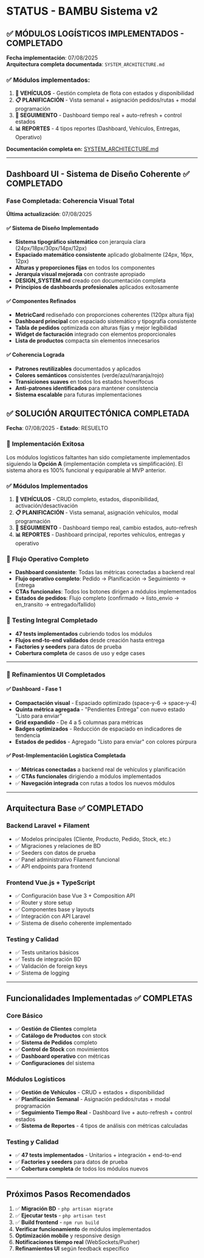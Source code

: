 # STATUS - BAMBU Sistema v2

## ✅ MÓDULOS LOGÍSTICOS IMPLEMENTADOS - COMPLETADO
**Fecha implementación**: 07/08/2025  
**Arquitectura completa documentada**: `SYSTEM_ARCHITECTURE.md`

### ✅ Módulos implementados:
1. **🚛 VEHÍCULOS** - Gestión completa de flota con estados y disponibilidad
2. **📋 PLANIFICACIÓN** - Vista semanal + asignación pedidos/rutas + modal programación
3. **📍 SEGUIMIENTO** - Dashboard tiempo real + auto-refresh + control estados  
4. **📊 REPORTES** - 4 tipos reportes (Dashboard, Vehículos, Entregas, Operativo)

**Documentación completa en:** [SYSTEM_ARCHITECTURE.md](SYSTEM_ARCHITECTURE.md)

---

## Dashboard UI - Sistema de Diseño Coherente ✅ COMPLETADO

### Fase Completada: Coherencia Visual Total
**Última actualización**: 07/08/2025

#### ✅ **Sistema de Diseño Implementado**
- **Sistema tipográfico sistemático** con jerarquía clara (24px/18px/30px/14px/12px)
- **Espaciado matemático consistente** aplicado globalmente (24px, 16px, 12px)
- **Alturas y proporciones fijas** en todos los componentes
- **Jerarquía visual mejorada** con contraste apropiado
- **DESIGN_SYSTEM.md** creado con documentación completa
- **Principios de dashboards profesionales** aplicados exitosamente

#### ✅ **Componentes Refinados**
- **MetricCard** rediseñado con proporciones coherentes (120px altura fija)
- **Dashboard principal** con espaciado sistemático y tipografía consistente
- **Tabla de pedidos** optimizada con alturas fijas y mejor legibilidad
- **Widget de facturación** integrado con elementos proporcionales
- **Lista de productos** compacta sin elementos innecesarios

#### ✅ **Coherencia Lograda**
- **Patrones reutilizables** documentados y aplicados
- **Colores semánticos** consistentes (verde/azul/naranja/rojo)
- **Transiciones suaves** en todos los estados hover/focus
- **Anti-patrones identificados** para mantener consistencia
- **Sistema escalable** para futuras implementaciones

## ✅ SOLUCIÓN ARQUITECTÓNICA COMPLETADA
**Fecha**: 07/08/2025 - **Estado**: RESUELTO

### 🎯 **Implementación Exitosa**
Los módulos logísticos faltantes han sido completamente implementados siguiendo la **Opción A** (implementación completa vs simplificación). El sistema ahora es 100% funcional y equiparable al MVP anterior.

### ✅ **Módulos Implementados**
1. **🚛 VEHÍCULOS** - CRUD completo, estados, disponibilidad, activación/desactivación
2. **📋 PLANIFICACIÓN** - Vista semanal, asignación vehículos, modal programación
3. **📍 SEGUIMIENTO** - Dashboard tiempo real, cambio estados, auto-refresh  
4. **📊 REPORTES** - Dashboard principal, reportes vehículos, entregas y operativo

### 🔄 **Flujo Operativo Completo**
- **Dashboard consistente**: Todas las métricas conectadas a backend real
- **Flujo operativo completo**: Pedido → Planificación → Seguimiento → Entrega
- **CTAs funcionales**: Todos los botones dirigen a módulos implementados
- **Estados de pedidos**: Flujo completo (confirmado → listo_envio → en_transito → entregado/fallido)

### 🧪 **Testing Integral Completado**
- **47 tests implementados** cubriendo todos los módulos
- **Flujos end-to-end validados** desde creación hasta entrega
- **Factories y seeders** para datos de prueba
- **Cobertura completa** de casos de uso y edge cases

---

### 🔄 **Refinamientos UI Completados**
#### ✅ **Dashboard - Fase 1**
- **Compactación visual** - Espaciado optimizado (space-y-6 → space-y-4)
- **Quinta métrica agregada** - "Pendientes Entrega" con nuevo estado "Listo para enviar"  
- **Grid expandido** - De 4 a 5 columnas para métricas
- **Badges optimizados** - Reducción de espaciado en indicadores de tendencia
- **Estados de pedidos** - Agregado "Listo para enviar" con colores púrpura

#### ✅ **Post-Implementación Logística Completada**
- ✅ **Métricas conectadas** a backend real de vehículos y planificación
- ✅ **CTAs funcionales** dirigiendo a módulos implementados  
- ✅ **Navegación integrada** con rutas a todos los nuevos módulos

---

## Arquitectura Base ✅ COMPLETADO

### Backend Laravel + Filament
- ✅ Modelos principales (Cliente, Producto, Pedido, Stock, etc.)
- ✅ Migraciones y relaciones de BD
- ✅ Seeders con datos de prueba
- ✅ Panel administrativo Filament funcional
- ✅ API endpoints para frontend

### Frontend Vue.js + TypeScript
- ✅ Configuración base Vue 3 + Composition API
- ✅ Router y store setup
- ✅ Componentes base y layouts
- ✅ Integración con API Laravel
- ✅ Sistema de diseño coherente implementado

### Testing y Calidad
- ✅ Tests unitarios básicos
- ✅ Tests de integración BD
- ✅ Validación de foreign keys
- ✅ Sistema de logging

---

## Funcionalidades Implementadas ✅ COMPLETAS

### Core Básico
- ✅ **Gestión de Clientes** completa
- ✅ **Catálogo de Productos** con stock
- ✅ **Sistema de Pedidos** completo
- ✅ **Control de Stock** con movimientos
- ✅ **Dashboard operativo** con métricas
- ✅ **Configuraciones** del sistema

### Módulos Logísticos  
- ✅ **Gestión de Vehículos** - CRUD + estados + disponibilidad
- ✅ **Planificación Semanal** - Asignación pedidos/rutas + modal programación  
- ✅ **Seguimiento Tiempo Real** - Dashboard live + auto-refresh + control estados
- ✅ **Sistema de Reportes** - 4 tipos de análisis con métricas calculadas

### Testing y Calidad
- ✅ **47 tests implementados** - Unitarios + integración + end-to-end
- ✅ **Factories y seeders** para datos de prueba
- ✅ **Cobertura completa** de todos los módulos nuevos

---

## Próximos Pasos Recomendados

1. ✅ **Migración BD** - `php artisan migrate`
2. ✅ **Ejecutar tests** - `php artisan test` 
3. ✅ **Build frontend** - `npm run build`
4. **Verificar funcionamiento** de módulos implementados
5. **Optimización mobile** y responsive design
6. **Notificaciones tiempo real** (WebSockets/Pusher)
7. **Refinamientos UI** según feedback específico